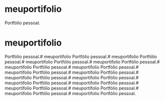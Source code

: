 # meuportifolio
Portfólio pessoal.
# meuportifolio
Portfólio pessoal.# meuportifolio
Portfólio pessoal.# meuportifolio
Portfólio pessoal.# meuportifolio
Portfólio pessoal.# meuportifolio
Portfólio pessoal.# meuportifolio
Portfólio pessoal.# meuportifolio
Portfólio pessoal.# meuportifolio
Portfólio pessoal.# meuportifolio
Portfólio pessoal.# meuportifolio
Portfólio pessoal.# meuportifolio
Portfólio pessoal.# meuportifolio
Portfólio pessoal.# meuportifolio
Portfólio pessoal.# meuportifolio
Portfólio pessoal.# meuportifolio
Portfólio pessoal.# meuportifolio
Portfólio pessoal.# meuportifolio
Portfólio pessoal.
